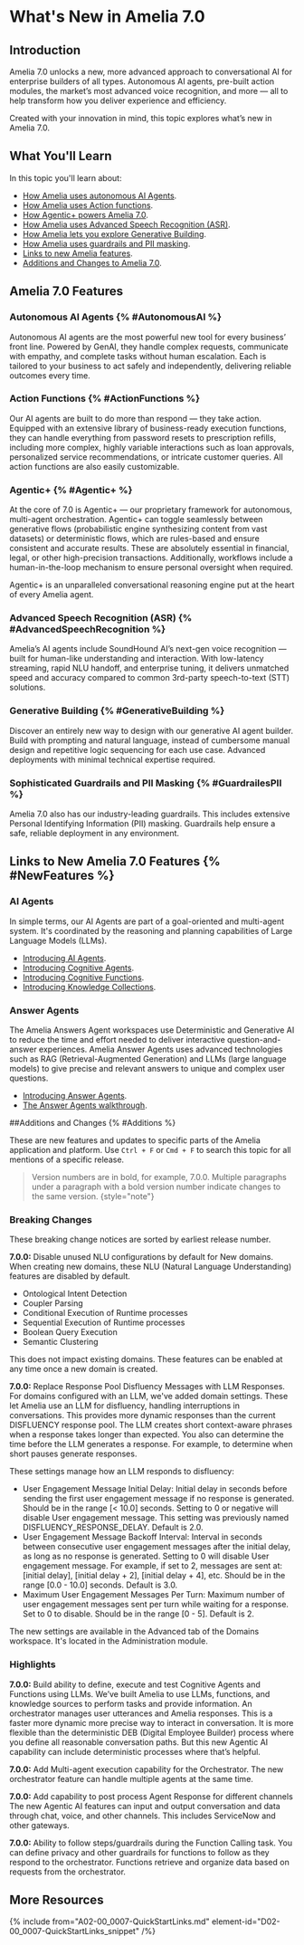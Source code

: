 # What's New in Amelia 7.0

## Introduction

Amelia 7.0 unlocks a new, more advanced approach to conversational AI for enterprise builders of all types. Autonomous AI agents, pre-built action modules, the market’s most advanced voice recognition, and more — all to help transform how you deliver experience and efficiency.

Created with your innovation in mind, this topic explores what’s new in Amelia 7.0.


## What You'll Learn

In this topic you'll learn about:

* [How Amelia uses autonomous AI Agents](#AutonomousAI).
* [How Amelia uses Action functions](#ActionFunctions).
* [How Agentic+ powers Amelia 7.0](#Agentic+).
* [How Amelia uses Advanced Speech Recognition (ASR)](#AdvancedSpeechRecognition).
* [How Amelia lets you explore Generative Building](#GenerativeBuilding).
* [How Amelia uses guardrails and PII masking](#GuardrailesPII).
* [Links to new Amelia features](#NewFeatures).
* [Additions and Changes to Amelia 7.0](#Additions).


## Amelia 7.0 Features

### Autonomous AI Agents {% #AutonomousAI %}

Autonomous AI agents are the most powerful new tool for every business’ front line. Powered by GenAI, they handle complex requests, communicate with empathy, and complete tasks without human escalation. Each is tailored to your business to act safely and independently, delivering reliable outcomes every time.


### Action Functions {% #ActionFunctions %}

Our AI agents are built to do more than respond — they take action. Equipped with an extensive library of business-ready execution functions, they can handle everything from password resets to prescription refills, including more complex, highly variable interactions such as loan approvals, personalized service recommendations, or intricate customer queries. All action functions are also easily customizable.


### Agentic+ {% #Agentic+ %}

At the core of 7.0 is Agentic+ — our proprietary framework for autonomous, multi-agent orchestration. Agentic+ can toggle seamlessly between generative flows (probabilistic engine synthesizing content from vast datasets) or deterministic flows, which are rules-based and ensure consistent and accurate results. These are absolutely essential in financial, legal, or other high-precision transactions. Additionally, workflows include a human-in-the-loop mechanism to ensure personal oversight when required.

Agentic+ is an unparalleled conversational reasoning engine put at the heart of every Amelia agent.


### Advanced Speech Recognition (ASR) {% #AdvancedSpeechRecognition %}

Amelia’s AI agents include SoundHound AI’s next-gen voice recognition — built for human-like understanding and interaction. With low-latency streaming, rapid NLU handoff, and enterprise tuning, it delivers unmatched speed and accuracy compared to common 3rd-party speech-to-text (STT) solutions.


### Generative Building {% #GenerativeBuilding %}

Discover an entirely new way to design with our generative AI agent builder. Build with prompting and natural language, instead of cumbersome manual design and repetitive logic sequencing for each use case. Advanced deployments with minimal technical expertise required.

### Sophisticated Guardrails and PII Masking {% #GuardrailesPII %}

Amelia 7.0 also has our industry-leading guardrails. This includes extensive Personal Identifying Information (PII) masking. Guardrails help ensure a safe, reliable deployment in any environment.



## Links to New Amelia 7.0 Features {% #NewFeatures %}

### AI Agents

In simple terms, our AI Agents are part of a goal-oriented and multi-agent system. It's coordinated by the reasoning and planning capabilities of Large Language Models (LLMs).

* [Introducing AI Agents](B03-11_0001-AI-Agents-Intro.md).
* [Introducing Cognitive Agents](B03-11_0101-Cognitive-Agents-Intro.md).
* [Introducing Cognitive Functions](B03-11_0201-Cognitive-Functions-Intro.md).
* [Introducing Knowledge Collections](B03-11_0301-Knowledge-Collections-Intro.md).

### Answer Agents

The Amelia Answers Agent workspaces use Deterministic and Generative AI to reduce the time and effort needed to deliver interactive question-and-answer experiences. Amelia Answer Agents uses advanced technologies such as RAG (Retrieval-Augmented Generation) and LLMs (large language models) to give precise and relevant answers to unique and complex user questions.

* [Introducing Answer Agents](B04-00_0001-Amelia-Ans-Intro.md).
* [The Answer Agents walkthrough](B04-00_0002-Amelia-Ans-Walk.md).



##Additions and Changes {% #Additions %}

These are new features and updates to specific parts of the Amelia application and platform.  Use `Ctrl + F` or `Cmd + F` to search this topic for all mentions of a specific release.

> Version numbers are in bold, for example, 7.0.0. Multiple paragraphs under a paragraph with a bold version number indicate changes to the same version. {style="note"}

### Breaking Changes

These breaking change notices are sorted by earliest release number.

**7.0.0:** Disable unused NLU configurations by default for New domains. When creating new domains, these NLU (Natural Language Understanding) features are disabled by default.

* Ontological Intent Detection
* Coupler Parsing
* Conditional Execution of Runtime processes
* Sequential Execution of Runtime processes
* Boolean Query Execution
* Semantic Clustering

This does not impact existing domains. These features can be enabled at any time once a new domain is created.

**7.0.0:** Replace Response Pool Disfluency Messages with LLM Responses. For domains configured with an LLM, we've added domain settings. These let Amelia use an LLM for disfluency, handling interruptions in conversations. This provides more dynamic responses than the current DISFLUENCY response pool. The LLM creates short context-aware phrases when a response takes longer than expected. You also can determine the time before the LLM generates a response. For example, to determine when short pauses generate responses.

These settings manage how an LLM responds to disfluency:

* User Engagement Message Initial Delay: Initial delay in seconds before sending the first user engagement message if no response is generated. Should be in the range [< 10.0] seconds. Setting to 0 or negative will disable User engagement message. This setting was previously named DISFLUENCY_RESPONSE_DELAY. Default is 2.0.
* User Engagement Message Backoff Interval: Interval in seconds between consecutive user engagement messages after the initial delay, as long as no response is generated. Setting to 0 will disable User engagement message.  For example, if set to 2, messages are sent at: [initial delay], [initial delay + 2], [initial delay + 4], etc. Should be in the range [0.0 - 10.0] seconds. Default is 3.0.
* Maximum User Engagement Messages Per Turn: Maximum number of user engagement messages sent per turn while waiting for a response. Set to 0 to disable. Should be in the range [0 - 5]. Default is 2.

The new settings are available in the Advanced tab of the Domains workspace. It's located in the Administration module.



### Highlights

**7.0.0:** Build ability to define, execute and test Cognitive Agents and Functions using LLMs. We’ve built Amelia to use LLMs, functions, and knowledge sources to perform tasks and provide information. An orchestrator manages user utterances and Amelia responses. This is a faster more dynamic more precise way to interact in conversation. It is more flexible than the deterministic DEB (Digital Employee Builder) process where you define all reasonable conversation paths. But this new Agentic AI capability can include deterministic processes where that’s helpful.

**7.0.0:** Add Multi-agent execution capability for the Orchestrator. The new orchestrator feature can handle multiple agents at the same time.

**7.0.0:** Add capability to post process Agent Response for different channels The new Agentic AI features can input and output conversation and data through chat, voice, and other channels. This includes ServiceNow and other gateways.

**7.0.0:** Ability to follow steps/guardrails during the Function Calling task. You can define privacy and other guardrails for functions to follow as they respond to the orchestrator. Functions retrieve and organize data based on requests from the orchestrator.



## More Resources

{% include from="A02-00_0007-QuickStartLinks.md" element-id="D02-00_0007-QuickStartLinks_snippet" /%}
